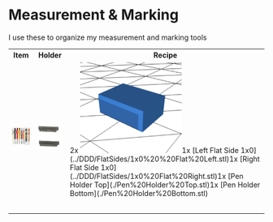 # Measurement & Marking

I use these to organize my measurement and marking tools

<table>
  <tr>
    <th>Item</th>
    <th>Holder</th>
    <th>Recipe</th>
  </tr>
  <tr>
    <td>
      <a href="https://amzn.to/3VpAreI">
        <img src="pencils.jpg" alt="Pencil Set" width="200"/>
      </a>
    </td>
    <td>
      <img src="pencilholdermodel.png" alt="Pencil Set" width="200"/>
    <td>
        <table>
          <tr>2x <a href="../DDD/4x10x8mm%20Pin.stl"><img src="../DDD/Pin.png"width="200"/></a></tr>
          <tr>1x [Left Flat Side 1x0](../DDD/FlatSides/1x0%20%20Flat%20Left.stl)</tr>
          <tr>1x [Right Flat Side 1x0](../DDD/FlatSides/1x0%20Flat%20Right.stl)</tr>
          <tr>1x [Pen Holder Top](./Pen%20Holder%20Top.stl)</tr>
          <tr>1x [Pen Holder Bottom](./Pen%20Holder%20Bottom.stl)</tr>
        </table>
    </td>
  </tr>
</table>
